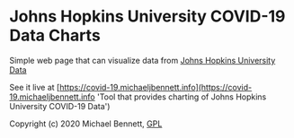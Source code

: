 # Johns Hopkins University COVID-19 Data Charts

Simple web page that can visualize data from [Johns Hopkins University Data]("https://github.com/CSSEGISandData/COVID-19")

See it live at [https://covid-19.michaeljbennett.info](https://covid-19.michaeljbennett.info 'Tool that provides charting of Johns Hopkins University COVID-19 Data')

Copyright (c) 2020 Michael Bennett,
[GPL](./LICENSE 'GPL-3.0')
